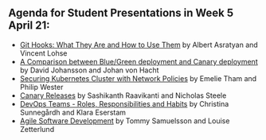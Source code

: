 ## Agenda for Student Presentations in Week 5 April 21:
* [Git Hooks: What They Are and How to Use Them](/attic/2020/contributions-2020/presentation/week5/asratyan-vplohse) by Albert Asratyan and Vincent Lohse
* [A Comparison between Blue/Green deployment and Canary deployment](/attic/2020/contributions-2020/presentation/week5/davidjo2-johvh) by David Johansson and Johan von Hacht
* [Securing Kubernetes Cluster with Network Policies](/attic/2020/contributions-2020/presentation/week5/emetha-phwes) by Emelie Tham and Philip Wester
* [Canary Releases](/attic/2020/contributions-2020/presentation/week5/sraa-nsteele) by Sashikanth Raavikanti and Nicholas Steele
* [DevOps Teams - Roles, Responsibilities and Habits](/attic/2020/contributions-2020/presentation/week5/sunneg-klaraes) by Christina Sunnegårdh and Klara Eserstam
* [Agile Software Development](/attic/2020/contributions-2020/presentation/week5/tommysam-louiseze) by Tommy Samuelsson and Louise Zetterlund